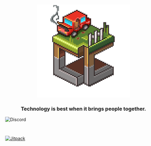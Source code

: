 <p align="center">
	<img src="https://raw.githubusercontent.com/CubeColony/.github/master/profile/CubeColony.png" width=300>
	<h3 align="center">Technology is best when it brings people together.</h3>
</p>

![Discord](https://img.shields.io/discord/935216710842208366?color=84adea&label=CubeColony%20Discord&style=for-the-badge)
<pre>   </pre>
[ ![Jitpack](https://img.shields.io/github/release/afollestad/material-dialogs.svg?color=95ea84&label=jitpack&style=for-the-badge)](https://jitpack.io/#CubeColony/Minestom)
